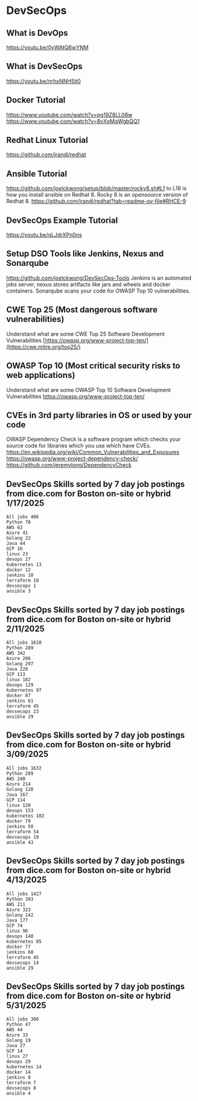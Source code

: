 DevSecOps
===========
What is DevOps
--------------
https://youtu.be/0yWAtQ6wYNM

What is DevSecOps
-----------------
https://youtu.be/nrhxNNH5lt0

Docker Tutorial
-----------------
https://www.youtube.com/watch?v=pg19Z8LL06w
https://www.youtube.com/watch?v=8vXoMqWgbQQ1

Redhat Linux Tutorial
-----------------
https://github.com/jrandj/redhat

Ansible Tutorial
-----------------
https://github.com/joelckwong/setup/blob/master/rocky8.sh#L1 to L18 is how you install ansible on Redhat 8.  Rocky 8 is an opensource version of Redhat 8.
https://github.com/jrandj/redhat?tab=readme-ov-file#RHCE-9

DevSecOps Example Tutorial
-----------------
https://youtu.be/gLJdrXPn0ns

Setup DSO Tools like Jenkins, Nexus and Sonarqube
-----------------
https://github.com/joelckwong/DevSecOps-Tools
Jenkins is an automated jobs server, nexus stores artifacts like jars and wheels and docker containers.  Sonarqube scans your code for OWASP Top 10 vulnerabilities.

CWE Top 25 (Most dangerous software vulnerabilities) 
-----------------
Understand what are some CWE Top 25 Software Development Vulnerabilities [https://owasp.org/www-project-top-ten/](https://cwe.mitre.org/top25/)

OWASP Top 10 (Most critical security risks to web applications)
-----------------
Understand what are some OWASP Top 10 Software Development Vulnerabilities https://owasp.org/www-project-top-ten/

CVEs in 3rd party libraries in OS or used by your code
-----------------
OWASP Dependency Check is a software program which checks your source code for libraries which you use which have 
CVEs. https://en.wikipedia.org/wiki/Common_Vulnerabilities_and_Exposures
https://owasp.org/www-project-dependency-check/
https://github.com/jeremylong/DependencyCheck

DevSecOps Skills sorted by 7 day job postings from dice.com for Boston on-site or hybrid 1/17/2025
-----------------
```
All jobs 406
Python 70
AWS 62
Azure 41
Golang 22
Java 44
GCP 16
linux 23
devops 27
kubernetes 13
docker 12
jenkins 10
terraform 10
devsecops 1
ansible 3
```

DevSecOps Skills sorted by 7 day job postings from dice.com for Boston on-site or hybrid 2/11/2025
-----------------
```
All jobs 1610
Python 289
AWS 342
Azure 206
Golang 297
Java 220
GCP 113
linux 182
devops 129
kubernetes 97
docker 87
jenkins 61
terraform 45
devsecops 23
ansible 29
```

DevSecOps Skills sorted by 7 day job postings from dice.com for Boston on-site or hybrid 3/09/2025
-----------------
```
All jobs 1632
Python 289
AWS 240
Azure 214
Golang 120
Java 167
GCP 114
linux 120
devops 153
kubernetes 102
docker 79
jenkins 50
terraform 54
devsecops 19
ansible 43
```

DevSecOps Skills sorted by 7 day job postings from dice.com for Boston on-site or hybrid 4/13/2025
-----------------
```
All jobs 1427
Python 393
AWS 211
Azure 323
Golang 142
Java 177
GCP 74
linux 96
devops 140
kubernetes 85
docker 77
jenkins 68
terraform 45
devsecops 14
ansible 29
```

DevSecOps Skills sorted by 7 day job postings from dice.com for Boston on-site or hybrid 5/31/2025
-----------------
```
All jobs 300
Python 47
AWS 44
Azure 33
Golang 19
Java 27
GCP 14
linux 27
devops 29
kubernetes 14
docker 14
jenkins 8
terraform 7
devsecops 8
ansible 4
```
